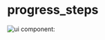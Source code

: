 # progress_steps
![ui component:](https://github.com/[philippmossier]/[progress_steps]/blob/[master]/progress_steps.png?raw=true)
